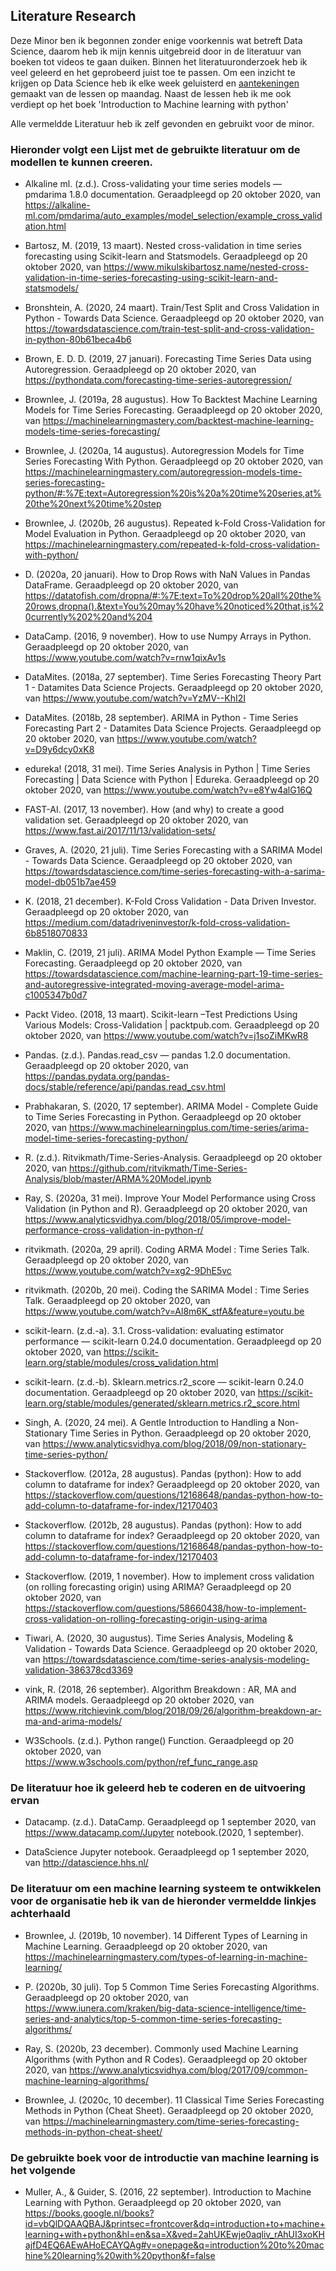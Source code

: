 ## Literature Research

Deze Minor ben ik begonnen zonder enige voorkennis wat betreft Data Science, daarom heb ik mijn kennis uitgebreid door in de literatuur van boeken tot videos te gaan duiken. Binnen het literatuuronderzoek heb ik veel geleerd en het geprobeerd juist toe te passen. 
Om een inzicht te krijgen op Data Science heb ik elke week geluisterd en [aantekeningen](https://github.com/Emir-Acikgoz-50/Minor-Data-Science/blob/main/Screenshots%20Overig/minor%20notes%20pdf.pdf) gemaakt van de lessen op maandag. Naast de lessen heb ik me ook verdiept op het boek 'Introduction to Machine learning with python'

Alle vermeldde Literatuur heb ik zelf gevonden en gebruikt voor de minor.

### Hieronder volgt een Lijst met de gebruikte literatuur om de modellen te kunnen creeren.


* Alkaline ml. (z.d.). Cross-validating your time series models — pmdarima 1.8.0 documentation. Geraadpleegd op 20 oktober 2020, van https://alkaline-ml.com/pmdarima/auto_examples/model_selection/example_cross_validation.html

* Bartosz, M. (2019, 13 maart). Nested cross-validation in time series forecasting using Scikit-learn and Statsmodels. Geraadpleegd op 20 oktober 2020, van https://www.mikulskibartosz.name/nested-cross-validation-in-time-series-forecasting-using-scikit-learn-and-statsmodels/


* Bronshtein, A. (2020, 24 maart). Train/Test Split and Cross Validation in Python - Towards Data Science. Geraadpleegd op 20 oktober 2020, van https://towardsdatascience.com/train-test-split-and-cross-validation-in-python-80b61beca4b6

* Brown, E. D. D. (2019, 27 januari). Forecasting Time Series Data using Autoregression. Geraadpleegd op 20 oktober 2020, van https://pythondata.com/forecasting-time-series-autoregression/

* Brownlee, J. (2019a, 28 augustus). How To Backtest Machine Learning Models for Time Series Forecasting. Geraadpleegd op 20 oktober 2020, van https://machinelearningmastery.com/backtest-machine-learning-models-time-series-forecasting/


* Brownlee, J. (2020a, 14 augustus). Autoregression Models for Time Series Forecasting With Python. Geraadpleegd op 20 oktober 2020, van https://machinelearningmastery.com/autoregression-models-time-series-forecasting-python/#:%7E:text=Autoregression%20is%20a%20time%20series,at%20the%20next%20time%20step

* Brownlee, J. (2020b, 26 augustus). Repeated k-Fold Cross-Validation for Model Evaluation in Python. Geraadpleegd op 20 oktober 2020, van https://machinelearningmastery.com/repeated-k-fold-cross-validation-with-python/


* D. (2020a, 20 januari). How to Drop Rows with NaN Values in Pandas DataFrame. Geraadpleegd op 20 oktober 2020, van https://datatofish.com/dropna/#:%7E:text=To%20drop%20all%20the%20rows,dropna().&text=You%20may%20have%20noticed%20that,is%20currently%202%20and%204

* DataCamp. (2016, 9 november). How to use Numpy Arrays in Python. Geraadpleegd op 20 oktober 2020, van https://www.youtube.com/watch?v=rnw1qixAv1s

* DataMites. (2018a, 27 september). Time Series Forecasting Theory Part 1 - Datamites Data Science Projects. Geraadpleegd op 20 oktober 2020, van https://www.youtube.com/watch?v=YzMV--KhI2I

* DataMites. (2018b, 28 september). ARIMA in Python - Time Series Forecasting Part 2 - Datamites Data Science Projects. Geraadpleegd op 20 oktober 2020, van https://www.youtube.com/watch?v=D9y6dcy0xK8 


* edureka! (2018, 31 mei). Time Series Analysis in Python | Time Series Forecasting | Data Science with Python | Edureka. Geraadpleegd op 20 oktober 2020, van https://www.youtube.com/watch?v=e8Yw4alG16Q

* FAST-AI. (2017, 13 november). How (and why) to create a good validation set. Geraadpleegd op 20 oktober 2020, van https://www.fast.ai/2017/11/13/validation-sets/


* Graves, A. (2020, 21 juli). Time Series Forecasting with a SARIMA Model - Towards Data Science. Geraadpleegd op 20 oktober 2020, van https://towardsdatascience.com/time-series-forecasting-with-a-sarima-model-db051b7ae459


* K. (2018, 21 december). K-Fold Cross Validation - Data Driven Investor. Geraadpleegd op 20 oktober 2020, van https://medium.com/datadriveninvestor/k-fold-cross-validation-6b8518070833

* Maklin, C. (2019, 21 juli). ARIMA Model Python Example — Time Series Forecasting. Geraadpleegd op 20 oktober 2020, van https://towardsdatascience.com/machine-learning-part-19-time-series-and-autoregressive-integrated-moving-average-model-arima-c1005347b0d7


* Packt Video. (2018, 13 maart). Scikit-learn –Test Predictions Using Various Models: Cross-Validation | packtpub.com. Geraadpleegd op 20 oktober 2020, van https://www.youtube.com/watch?v=j1soZiMKwR8

* Pandas. (z.d.). Pandas.read_csv — pandas 1.2.0 documentation. Geraadpleegd op 20 oktober 2020, van https://pandas.pydata.org/pandas-docs/stable/reference/api/pandas.read_csv.html

* Prabhakaran, S. (2020, 17 september). ARIMA Model - Complete Guide to Time Series Forecasting in Python. Geraadpleegd op 20 oktober 2020, van https://www.machinelearningplus.com/time-series/arima-model-time-series-forecasting-python/

* R. (z.d.). Ritvikmath/Time-Series-Analysis. Geraadpleegd op 20 oktober 2020, van https://github.com/ritvikmath/Time-Series-Analysis/blob/master/ARMA%20Model.ipynb

* Ray, S. (2020a, 31 mei). Improve Your Model Performance using Cross Validation (in Python and R). Geraadpleegd op 20 oktober 2020, van https://www.analyticsvidhya.com/blog/2018/05/improve-model-performance-cross-validation-in-python-r/

* ritvikmath. (2020a, 29 april). Coding ARMA Model : Time Series Talk. Geraadpleegd op 20 oktober 2020, van https://www.youtube.com/watch?v=xg2-9DhE5vc

* ritvikmath. (2020b, 20 mei). Coding the SARIMA Model : Time Series Talk. Geraadpleegd op 20 oktober 2020, van https://www.youtube.com/watch?v=Al8m6K_stfA&feature=youtu.be

* scikit-learn. (z.d.-a). 3.1. Cross-validation: evaluating estimator performance — scikit-learn 0.24.0 documentation. Geraadpleegd op 20 oktober 2020, van https://scikit-learn.org/stable/modules/cross_validation.html


* scikit-learn. (z.d.-b). Sklearn.metrics.r2_score — scikit-learn 0.24.0 documentation. Geraadpleegd op 20 oktober 2020, van https://scikit-learn.org/stable/modules/generated/sklearn.metrics.r2_score.html

* Singh, A. (2020, 24 mei). A Gentle Introduction to Handling a Non-Stationary Time Series in Python. Geraadpleegd op 20 oktober 2020, van https://www.analyticsvidhya.com/blog/2018/09/non-stationary-time-series-python/

* Stackoverflow. (2012a, 28 augustus). Pandas (python): How to add column to dataframe for index? Geraadpleegd op 20 oktober 2020, van https://stackoverflow.com/questions/12168648/pandas-python-how-to-add-column-to-dataframe-for-index/12170403

* Stackoverflow. (2012b, 28 augustus). Pandas (python): How to add column to dataframe for index? Geraadpleegd op 20 oktober 2020, van https://stackoverflow.com/questions/12168648/pandas-python-how-to-add-column-to-dataframe-for-index/12170403

* Stackoverflow. (2019, 1 november). How to implement cross validation (on rolling forecasting origin) using ARIMA? Geraadpleegd op 20 oktober 2020, van https://stackoverflow.com/questions/58660438/how-to-implement-cross-validation-on-rolling-forecasting-origin-using-arima

* Tiwari, A. (2020, 30 augustus). Time Series Analysis, Modeling & Validation - Towards Data Science. Geraadpleegd op 20 oktober 2020, van https://towardsdatascience.com/time-series-analysis-modeling-validation-386378cd3369

* vink, R. (2018, 26 september). Algorithm Breakdown : AR, MA and ARIMA models. Geraadpleegd op 20 oktober 2020, van https://www.ritchievink.com/blog/2018/09/26/algorithm-breakdown-ar-ma-and-arima-models/

* W3Schools. (z.d.). Python range() Function. Geraadpleegd op 20 oktober 2020, van https://www.w3schools.com/python/ref_func_range.asp


### De literatuur hoe ik geleerd heb te coderen en de uitvoering ervan 

 
* Datacamp. (z.d.). DataCamp. Geraadpleegd op 1 september 2020, van https://www.datacamp.com/Jupyter notebook.(2020, 1 september). 

* DataScience Jupyter notebook. Geraadpleegd op 1 september 2020, van http://datascience.hhs.nl/

### De literatuur om een machine learning systeem te ontwikkelen voor de organisatie heb ik van de hieronder vermeldde linkjes achterhaald

* Brownlee, J. (2019b, 10 november). 14 Different Types of Learning in Machine Learning. Geraadpleegd op 20 oktober 2020, van https://machinelearningmastery.com/types-of-learning-in-machine-learning/

* P. (2020b, 30 juli). Top 5 Common Time Series Forecasting Algorithms. Geraadpleegd op 20 oktober 2020, van https://www.iunera.com/kraken/big-data-science-intelligence/time-series-and-analytics/top-5-common-time-series-forecasting-algorithms/

* Ray, S. (2020b, 23 december). Commonly used Machine Learning Algorithms (with Python and R Codes). Geraadpleegd op 20 oktober 2020, van https://www.analyticsvidhya.com/blog/2017/09/common-machine-learning-algorithms/

* Brownlee, J. (2020c, 10 december). 11 Classical Time Series Forecasting Methods in Python (Cheat Sheet). Geraadpleegd op 20 oktober 2020, van https://machinelearningmastery.com/time-series-forecasting-methods-in-python-cheat-sheet/

### De gebruikte boek voor de introductie van machine learning is het volgende

* Muller, A., & Guider, S. (2016, 22 september). Introduction to Machine Learning with Python. Geraadpleegd op 20 oktober 2020, van https://books.google.nl/books?id=vbQlDQAAQBAJ&printsec=frontcover&dq=introduction+to+machine+learning+with+python&hl=en&sa=X&ved=2ahUKEwje0aqliv_rAhUI3xoKHajfD4EQ6AEwAHoECAYQAg#v=onepage&q=introduction%20to%20machine%20learning%20with%20python&f=false


